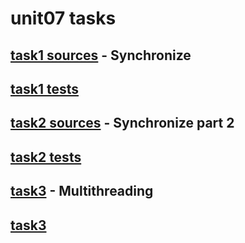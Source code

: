 # unit07 tasks

## [task1 sources](https://github.com/bvvvd/epamHW/tree/master/unit07/src/main/java/com/epam/java/se/task1/) - Synchronize
## [task1 tests](https://github.com/bvvvd/epamHW/tree/master/unit07/src/test/java/com/epam/java/se/task1/)
## [task2 sources](https://github.com/bvvvd/epamHW/tree/master/unit07/src/main/java/com/epam/java/se/task2/) - Synchronize part 2
## [task2 tests](https://github.com/bvvvd/epamHW/tree/master/unit07/src/test/java/com/epam/java/se/task2/)
## [task3](https://github.com/bvvvd/epamHW/tree/master/unit07/src/main/java/com/epam/java/se/task3/) - Multithreading
## [task3](https://github.com/bvvvd/epamHW/tree/master/unit07/src/test/java/com/epam/java/se/task3/)
